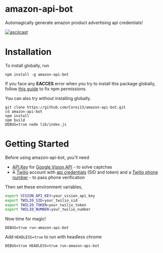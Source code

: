 # amazon-api-bot
Automagically generate amazon product advertising api credentials!

[![asciicast](https://asciinema.org/a/t4j5YDwEHmWvjSfrKdBTjFBJ3.png)](https://asciinema.org/a/t4j5YDwEHmWvjSfrKdBTjFBJ3)

# Installation
To install globally, run
```
npm install -g amazon-api-bot
```
If you face any **EACCES** error when you try to install this package globally, follow [this guide](https://docs.npmjs.com/getting-started/fixing-npm-permissions) to fix npm permissions.

You can also try without installing globally.
```
git clone https://github.com/Corei13/amazon-api-bot.git
cd amazon-api-bot
npm install
npm build
DEBUG=true node lib/index.js
```

# Getting Started
Before using amazon-api-bot, you'll need
- [API Key](https://support.google.com/cloud/answer/6158862?hl=en
) for [Google Vision API](https://cloud.google.com/vision/) - to solve captchas
- A [Twilio](https://www.twilio.com/) account with [api credentials](https://www.twilio.com/docs/api/rest/request
) (SID and token) and a [Twilio phone number](https://www.twilio.com/phone-numbers) - to pass phone verification


Then set these environment variables,
```bash
export VISION_API_KEY=your_vision_api_key
export TWILIO_SID=your_twilio_sid
export TWILIO_TOKEN=your_twilio_token
export TWILIO_NUMBER=your_twilio_number
```

Now time for magic!
```
DEBUG=true run-amazon-api-bot
```

Add `HEADLESS=true` to run with headless chrome
```
DEBUG=true HEADLESS=true run-amazon-api-bot
```
